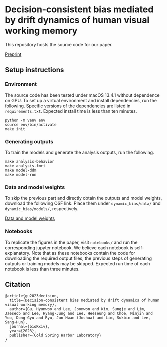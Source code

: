 # Decision-consistent bias mediated by drift dynamics of human visual working memory

This repository hosts the source code for our paper.

[Preprint](https://www.biorxiv.org/content/10.1101/2023.06.28.546818v1)


## Setup instructions

### Environment

The source code has been tested under macOS 13.4.1 without dependence on GPU. To set up a virtual environment and install dependencies, run the following. Specific versions of the dependencies are listed in `requirements.txt`. Expected install time is less than ten minutes.
```console
python -m venv env
source env/bin/activate
make init
```

### Generating outputs

To train the models and generate the analysis outputs, run the following.
```console
make analysis-behavior
make analysis-fmri
make model-ddm
make model-rnn
```

### Data and model weights

To skip the previous part and directly obtain the outputs and model weights, download the following OSF link. Place them under `dynamic_bias/data/` and `dynamic_bias/models/`, respectively.

[Data and model weights](https://osf.io/6q95m/)


### Notebooks

To replicate the figures in the paper, visit `notebooks/` and run the corresponding jupyter notebook. We believe each notebook is self-explanatory. Note that as these notebooks contain the code for downloading the required output files, the previous steps of generating outputs or training models may be skipped. Expected run time of each notebook is less than three minutes.


## Citation

```
@article{gu2023decision,
  title={Decision-consistent bias mediated by drift dynamics of human visual working memory},
  author={Gu, Hyunwoo and Lee, Joonwon and Kim, Sungje and Lim, Jaeseob and Lee, Hyang-Jung and Lee, Heeseung and Choe, Minjin and Yoo, Dong-Gyu and Ryu, Jun Hwan (Joshua) and Lim, Sukbin and Lee, Sang-Hun},
  journal={bioRxiv},
  year={2023},
  publisher={Cold Spring Harbor Laboratory}
}
```